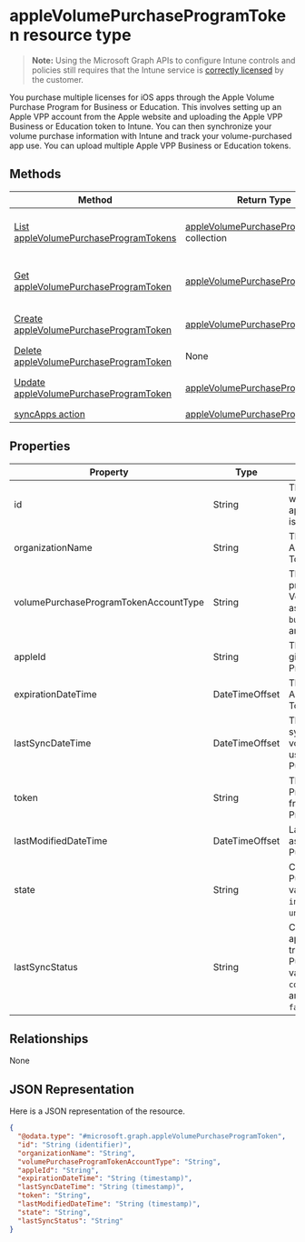 ﻿# appleVolumePurchaseProgramToken resource type

> **Note:** Using the Microsoft Graph APIs to configure Intune controls and policies still requires that the Intune service is [correctly licensed](https://go.microsoft.com/fwlink/?linkid=839381) by the customer.

You purchase multiple licenses for iOS apps through the Apple Volume Purchase Program for Business or Education. This involves setting up an Apple VPP account from the Apple website and uploading the Apple VPP Business or Education token to Intune. You can then synchronize your volume purchase information with Intune and track your volume-purchased app use. You can upload multiple Apple VPP Business or Education tokens.
## Methods
|Method|Return Type|Description|
|---|---|---|
|[List appleVolumePurchaseProgramTokens](../api/intune_onboarding_applevolumepurchaseprogramtoken_list.md)|[appleVolumePurchaseProgramToken](../resources/intune_onboarding_applevolumepurchaseprogramtoken.md) collection|List properties and relationships of the [appleVolumePurchaseProgramToken](../resources/intune_onboarding_applevolumepurchaseprogramtoken.md) objects.|
|[Get appleVolumePurchaseProgramToken](../api/intune_onboarding_applevolumepurchaseprogramtoken_get.md)|[appleVolumePurchaseProgramToken](../resources/intune_onboarding_applevolumepurchaseprogramtoken.md)|Read properties and relationships of the [appleVolumePurchaseProgramToken](../resources/intune_onboarding_applevolumepurchaseprogramtoken.md) object.|
|[Create appleVolumePurchaseProgramToken](../api/intune_onboarding_applevolumepurchaseprogramtoken_create.md)|[appleVolumePurchaseProgramToken](../resources/intune_onboarding_applevolumepurchaseprogramtoken.md)|Create a new [appleVolumePurchaseProgramToken](../resources/intune_onboarding_applevolumepurchaseprogramtoken.md) object.|
|[Delete appleVolumePurchaseProgramToken](../api/intune_onboarding_applevolumepurchaseprogramtoken_delete.md)|None|Deletes a [appleVolumePurchaseProgramToken](../resources/intune_onboarding_applevolumepurchaseprogramtoken.md).|
|[Update appleVolumePurchaseProgramToken](../api/intune_onboarding_applevolumepurchaseprogramtoken_update.md)|[appleVolumePurchaseProgramToken](../resources/intune_onboarding_applevolumepurchaseprogramtoken.md)|Update the properties of a [appleVolumePurchaseProgramToken](../resources/intune_onboarding_applevolumepurchaseprogramtoken.md) object.|
|[syncApps action](../api/intune_onboarding_applevolumepurchaseprogramtoken_syncapps.md)|[appleVolumePurchaseProgramToken](../resources/intune_onboarding_applevolumepurchaseprogramtoken.md)|Not yet documented|

## Properties
|Property|Type|Description|
|---|---|---|
|id|String|This is automatically generated when the appleVolumePurchaseProgramToken is created. It is the Key of the entity.|
|organizationName|String|The organization associated with the Apple Volume Purchase Program Token|
|volumePurchaseProgramTokenAccountType|String|The type of volume purchase program which the given Apple Volume Purchase Program Token is associated with. Possible values are: `business`, `education`. Possible values are: `business`, `education`.|
|appleId|String|The apple Id associated with the given Apple Volume Purchase Program Token.|
|expirationDateTime|DateTimeOffset|The expiration date time of the Apple Volume Purchase Program Token.|
|lastSyncDateTime|DateTimeOffset|The last time when an application sync was done with the Apple volume purchase program service using the the Apple Volume Purchase Program Token.|
|token|String|The Apple Volume Purchase Program Token string downloaded from the Apple Volume Purchase Program.|
|lastModifiedDateTime|DateTimeOffset|Last modification date time associated with the Apple Volume Purchase Program Token.|
|state|String|Current state of the Apple Volume Purchase Program Token. Possible values are: `unknown`, `valid`, `expired`, `invalid`. Possible values are: `unknown`, `valid`, `expired`, `invalid`.|
|lastSyncStatus|String|Current sync status of the last application sync which was triggered using the Apple Volume Purchase Program Token. Possible values are: `none`, `inProgress`, `completed`, `failed`. Possible values are: `none`, `inProgress`, `completed`, `failed`.|

## Relationships
None
## JSON Representation
Here is a JSON representation of the resource.
<!-- {
  "blockType": "resource",
  "keyProperty": "id",
  "@odata.type": "microsoft.graph.appleVolumePurchaseProgramToken"
}
-->
```json
{
  "@odata.type": "#microsoft.graph.appleVolumePurchaseProgramToken",
  "id": "String (identifier)",
  "organizationName": "String",
  "volumePurchaseProgramTokenAccountType": "String",
  "appleId": "String",
  "expirationDateTime": "String (timestamp)",
  "lastSyncDateTime": "String (timestamp)",
  "token": "String",
  "lastModifiedDateTime": "String (timestamp)",
  "state": "String",
  "lastSyncStatus": "String"
}
```



